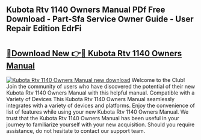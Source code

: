 ## Kubota Rtv 1140 Owners Manual PDf Free Download - Part-Sfa Service Owner Guide - User Repair Edition EdrFi

# <h2><a href="http://bc96205.oget.top/?id=Kubota+Rtv+1140+Owners+Manual">🔗Download New 👉🔴 Kubota Rtv 1140 Owners Manual</a></h2>

[![Kubota Rtv 1140 Owners Manual new download](https://i.imgur.com/5g1atiW.png)](http://bc96205.oget.top/?id=Kubota+Rtv+1140+Owners+Manual)
Welcome to the Club! Join the community of users who have discovered the potential of their new Kubota Rtv 1140 Owners Manual with this helpful manual. Compatible with a Variety of Devices This Kubota Rtv 1140 Owners Manual seamlessly integrates with a variety of devices and platforms. Enjoy the convenience of list of features while using your new Kubota Rtv 1140 Owners Manual. We trust that the Kubota Rtv 1140 Owners Manual has been useful in your journey to familiarize yourself with your new acquisition. Should you require assistance, do not hesitate to contact our support team.
